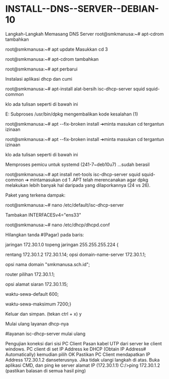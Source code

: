 # INSTALL--DNS--SERVER--DEBIAN-10
Langkah-Langkah Memasang DNS Server
root@smkmanusa:~# apt-cdrom tambahkan

root@smkmanusa:~# apt update Masukkan cd 3

root@smkmanusa:~# apt-cdrom tambahkan

root@smkmanusa:~# apt perbarui

Instalasi aplikasi dhcp dan cumi

root@smkmanusa:~# apt-install alat-bersih isc-dhcp-server squid squid-common

klo ada tulisan seperti di bawah ini

E: Subproses /usr/bin/dpkg mengembalikan kode kesalahan (1)

root@smkmanusa:~# apt --fix-broken install ➔minta masukan cd tergantun izinaan

root@smkmanusa:~# apt --fix-broken install ➔minta masukan cd tergantun izinaan

klo ada tulisan seperti di bawah ini

Memproses pemicu untuk systemd (241-7~deb10u7) ...sudah berasil

root@smkmanusa:~# apt install net-tools isc-dhcp-server squid squid-common ➔ mintamasukan cd 1 .APT telah merencanakan agar dpkg melakukan lebih banyak hal daripada yang dilaporkannya (24 vs 26).

Paket yang terkena dampak:

root@smkmanusa:~# nano /etc/default/isc-dhcp-server

Tambakan INTERFACESv4="ens33"

root@smkmanusa:~# nano /etc/dhcp/dhcpd.conf

Hilangkan tanda #(Pagar) pada baris:

jaringan 172.30.1.0 topeng jaringan 255.255.255.224 {

rentang 172.30.1.2 172.30.1.14; opsi domain-name-server 172.30.1.1;

opsi nama domain "smkmanusa.sch.id";

router pilihan 172.30.1.1;

opsi alamat siaran 172.30.1.15;

waktu-sewa-default 600;

waktu-sewa-maksimum 7200;}

Keluar dan simpan. (tekan ctrl + x) y

Mulai ulang layanan dhcp-nya

#layanan isc-dhcp-server mulai ulang

Pengujian koneksi dari sisi PC Client Pasan kabel UTP dari server ke client windows. PC client di set IP Address ke DHCP (Obtain IP Address# Automatically) kemudian pilih OK Pastikan PC Client mendapatkan IP Address 172.30.1.2 danseterusnya. Jika tidak ulangi langkah di atas. Buka aplikasi CMD, dan ping ke server alamat IP (172.30.1.1) C:/>ping 172.30.1.2 (pastikan balasan di semua hasil ping)
